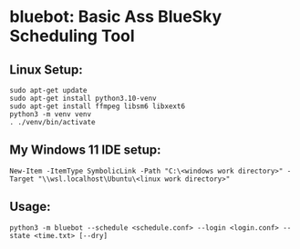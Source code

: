 # bluebot: Basic Ass BlueSky Scheduling Tool

## Linux Setup:
```
sudo apt-get update
sudo apt-get install python3.10-venv
sudo apt-get install ffmpeg libsm6 libxext6
python3 -m venv venv
. ./venv/bin/activate
```

## My Windows 11 IDE setup:
```
New-Item -ItemType SymbolicLink -Path "C:\<windows work directory>" -Target "\\wsl.localhost\Ubuntu\<linux work directory>"
```

## Usage:

```
python3 -m bluebot --schedule <schedule.conf> --login <login.conf> --state <time.txt> [--dry]
```